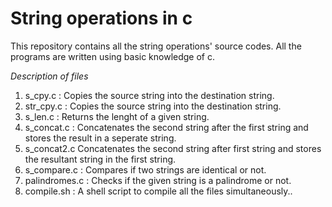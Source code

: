 # String operations in c

This repository contains all the string operations' source codes.
All the programs are written using basic knowledge of c.

*Description of files*
1. s\_cpy.c  :  Copies the source string into the destination string.
2. str\_cpy.c : Copies the source string into the destination string.
3. s\_len.c  :  Returns the lenght of a given string.
4. s\_concat.c : Concatenates the second string after the first string and stores the result in a seperate string.
5. s\_concat2.c  Concatenates the second string after first string and stores the resultant string in the first string.
6. s\_compare.c : Compares if two strings are identical or not.
7. palindromes.c : Checks if the given string is a palindrome or not.
8. compile.sh : A shell script to compile all the files simultaneously..


